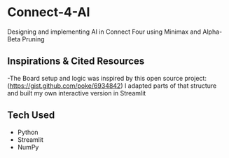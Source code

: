 # Connect-4-AI
Designing and implementing AI in Connect Four using Minimax and Alpha-Beta Pruning 


## Inspirations & Cited Resources
-The Board setup and logic was inspired by this open source project:
(https://gist.github.com/poke/6934842)
I adapted parts of that structure and built my own interactive version in Streamlit

## Tech Used
- Python
- Streamlit
- NumPy

  
